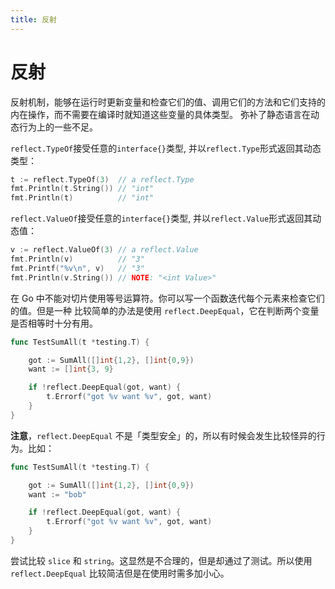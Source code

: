 ```yaml
---
title: 反射
---
```


# 反射

反射机制，能够在运行时更新变量和检查它们的值、调用它们的方法和它们支持的内在操作，而不需要在编译时就知道这些变量的具体类型。
弥补了静态语言在动态行为上的一些不足。

`reflect.TypeOf`接受任意的`interface{}`类型, 并以`reflect.Type`形式返回其动态类型：
```go
t := reflect.TypeOf(3)  // a reflect.Type
fmt.Println(t.String()) // "int"
fmt.Println(t)          // "int"
```

`reflect.ValueOf`接受任意的`interface{}`类型, 并以`reflect.Value`形式返回其动态值：
```go
v := reflect.ValueOf(3) // a reflect.Value
fmt.Println(v)          // "3"
fmt.Printf("%v\n", v)   // "3"
fmt.Println(v.String()) // NOTE: "<int Value>"
```

在 Go 中不能对切片使用等号运算符。你可以写一个函数迭代每个元素来检查它们的值。但是一种
比较简单的办法是使用 `reflect.DeepEqual`，它在判断两个变量是否相等时十分有用。

```go
func TestSumAll(t *testing.T) {

    got := SumAll([]int{1,2}, []int{0,9})
    want := []int{3, 9}

    if !reflect.DeepEqual(got, want) {
        t.Errorf("got %v want %v", got, want)
    }
}
```

**注意**，`reflect.DeepEqual` 不是「类型安全」的，所以有时候会发生比较怪异的行为。比如：
```go
func TestSumAll(t *testing.T) {

    got := SumAll([]int{1,2}, []int{0,9})
    want := "bob"

    if !reflect.DeepEqual(got, want) {
        t.Errorf("got %v want %v", got, want)
    }
}
```
尝试比较 `slice` 和 `string`。这显然是不合理的，但是却通过了测试。所以使用 `reflect.DeepEqual` 比较简洁但是在使用时需多加小心。